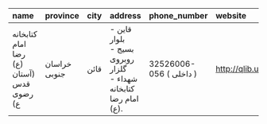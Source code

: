 | name                                     | province     | city   | address                                                         | phone_number            | website             |
|:-----------------------------------------|:-------------|:-------|:----------------------------------------------------------------|:------------------------|:--------------------|
| كتابخانه امام رضا (ع) (آستان قدس رضوی ع) | خراسان جنوبی | قائن   | قاین - بلوار بسیج - روبروی گلزار شهداء - کتابخانه امام رضا (ع). | 32526006-056 ( داخلی  ) | http://qlib.ugig.ir |